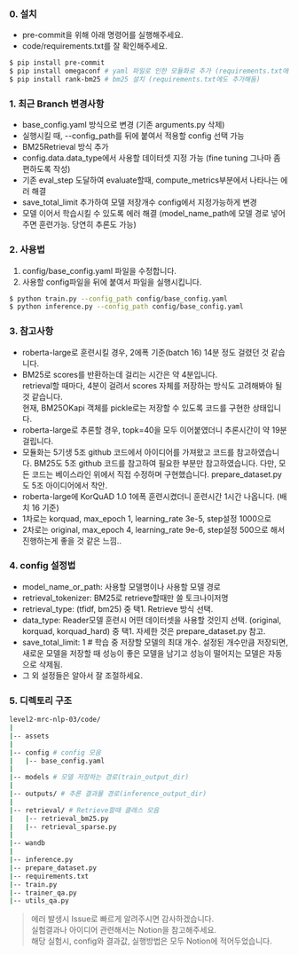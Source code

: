 ### 0. 설치

- pre-commit을 위해 아래 명령어를 실행해주세요.
- code/requirements.txt를 잘 확인해주세요.
```Bash
$ pip install pre-commit
$ pip install omegaconf # yaml 파일로 인한 모듈화로 추가 (requirements.txt에도 추가해둠)
$ pip install rank-bm25 # bm25 설치 (requirements.txt에도 추가해둠)
```

### 1. 최근 Branch 변경사항
- base_config.yaml 방식으로 변경 (기존 arguments.py 삭제)
- 실행시킬 때, --config_path를 뒤에 붙여서 적용할 config 선택 가능
- BM25Retrieval 방식 추가
- config.data.data_type에서 사용할 데이터셋 지정 가능 (fine tuning 그나마 좀 편하도록 작성)
- 기존 eval_step 도달하여 evaluate할때, compute_metrics부분에서 나타나는 에러 해결
- save_total_limit 추가하여 모델 저장개수 config에서 지정가능하게 변경
- 모델 이어서 학습시킬 수 있도록 에러 해결 (model_name_path에 모델 경로 넣어주면 훈련가능. 당연히 추론도 가능)


### 2. 사용법
1. config/base_config.yaml 파일을 수정합니다.
2. 사용할 config파일을 뒤에 붙여서 파일을 실행시킵니다.
```Bash
$ python train.py --config_path config/base_config.yaml
$ python inference.py --config_path config/base_config.yaml
```

### 3. 참고사항
- roberta-large로 훈련시킬 경우, 2에폭 기준(batch 16) 14분 정도 걸렸던 것 같습니다.
- BM25로 scores를 반환하는데 걸리는 시간은 약 4분입니다.  
  retrieval할 때마다, 4분이 걸려서 scores 자체를 저장하는 방식도 고려해봐야 될 것 같습니다.  
  현재, BM25OKapi 객체를 pickle로는 저장할 수 있도록 코드를 구현한 상태입니다.
- roberta-large로 추론할 경우, topk=40을 모두 이어붙였더니 추론시간이 약 19분 걸립니다.
- 모듈화는 5기생 5조 github 코드에서 아이디어를 가져왔고 코드를 참고하였습니다. BM25도 5조 github 코드를 참고하여 필요한 부분만 참고하였습니다. 다만, 모든 코드는 베이스라인 위에서 직접 수정하며 구현했습니다. prepare_dataset.py도 5조 아이디어에서 착안.
- roberta-large에 KorQuAD 1.0 1에폭 훈련시켰더니 훈련시간 1시간 나옵니다. (배치 16 기준)
- 1차로는 korquad, max_epoch 1, learning_rate 3e-5, step설정 1000으로
- 2차로는 original, max_epoch 4, learning_rate 9e-6, step설정 500으로 해서 진행하는게 좋을 것 같은 느낌..

### 4. config 설정법
- model_name_or_path: 사용할 모델명이나 사용할 모델 경로
- retrieval_tokenizer: BM25로 retrieve할때만 쓸 토크나이저명
- retrieval_type: (tfidf, bm25) 중 택1. Retrieve 방식 선택.
- data_type: Reader모델 훈련시 어떤 데이터셋을 사용할 것인지 선택. (original, korquad, korquad_hard) 중 택1. 자세한 것은 prepare_dataset.py 참고.
- save_total_limit: 1 # 학습 중 저장할 모델의 최대 개수. 설정된 개수만큼 저장되면, 새로운 모델을 저장할 때 성능이 좋은 모델을 남기고 성능이 떨어지는 모델은 자동으로 삭제됨.
- 그 외 설정들은 알아서 잘 조절하세요.

### 5. 디렉토리 구조
```Bash
level2-mrc-nlp-03/code/
|
|-- assets
|
|-- config # config 모음
|   |-- base_config.yaml
|
|-- models # 모델 저장하는 경로(train_output_dir)
|
|-- outputs/ # 추론 결과물 경로(inference_output_dir)
|
|-- retrieval/ # Retrieve할때 클래스 모음
|   |-- retrieval_bm25.py
|   |-- retrieval_sparse.py
|
|-- wandb
|
|-- inference.py
|-- prepare_dataset.py
|-- requirements.txt
|-- train.py
|-- trainer_qa.py
|-- utils_qa.py
```

> 에러 발생시 Issue로 빠르게 알려주시면 감사하겠습니다.   
> 실험결과나 아이디어 관련해서는 Notion을 참고해주세요.  
> 해당 실험시, config와 결과값, 실행방법은 모두 Notion에 적어두었습니다.